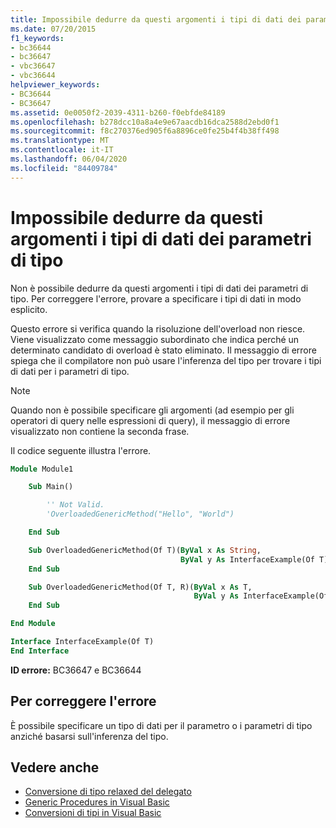 ```yaml
---
title: Impossibile dedurre da questi argomenti i tipi di dati dei parametri di tipo
ms.date: 07/20/2015
f1_keywords:
- bc36644
- bc36647
- vbc36647
- vbc36644
helpviewer_keywords:
- BC36644
- BC36647
ms.assetid: 0e0050f2-2039-4311-b260-f0ebfde84189
ms.openlocfilehash: b278dcc10a8a4e9e67aacdb16dca2588d2ebd0f1
ms.sourcegitcommit: f8c270376ed905f6a8896ce0fe25b4f4b38ff498
ms.translationtype: MT
ms.contentlocale: it-IT
ms.lasthandoff: 06/04/2020
ms.locfileid: "84409784"
---
```

# <a name="data-types-of-the-type-parameters-cannot-be-inferred-from-these-arguments"></a>Impossibile dedurre da questi argomenti i tipi di dati dei parametri di tipo

Non è possibile dedurre da questi argomenti i tipi di dati dei parametri di tipo. Per correggere l'errore, provare a specificare i tipi di dati in modo esplicito.

Questo errore si verifica quando la risoluzione dell'overload non riesce. Viene visualizzato come messaggio subordinato che indica perché un determinato candidato di overload è stato eliminato. Il messaggio di errore spiega che il compilatore non può usare l'inferenza del tipo per trovare i tipi di dati per i parametri di tipo.

> [!NOTE]
> Quando non è possibile specificare gli argomenti (ad esempio per gli operatori di query nelle espressioni di query), il messaggio di errore visualizzato non contiene la seconda frase.

Il codice seguente illustra l'errore.

```vb
Module Module1

    Sub Main()

        '' Not Valid.
        'OverloadedGenericMethod("Hello", "World")

    End Sub

    Sub OverloadedGenericMethod(Of T)(ByVal x As String,
                                      ByVal y As InterfaceExample(Of T))
    End Sub

    Sub OverloadedGenericMethod(Of T, R)(ByVal x As T,
                                         ByVal y As InterfaceExample(Of R))
    End Sub

End Module

Interface InterfaceExample(Of T)
End Interface
```

**ID errore:** BC36647 e BC36644

## <a name="to-correct-this-error"></a>Per correggere l'errore

È possibile specificare un tipo di dati per il parametro o i parametri di tipo anziché basarsi sull'inferenza del tipo.

## <a name="see-also"></a>Vedere anche

- [Conversione di tipo relaxed del delegato](../../programming-guide/language-features/delegates/relaxed-delegate-conversion.md)
- [Generic Procedures in Visual Basic](../../programming-guide/language-features/data-types/generic-procedures.md)
- [Conversioni di tipi in Visual Basic](../../programming-guide/language-features/data-types/type-conversions.md)
